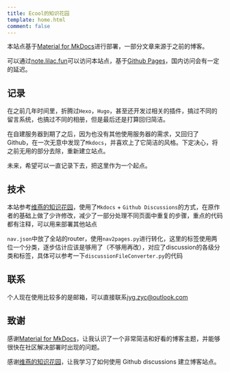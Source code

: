 ```yaml
---
title: Ecool的知识花园
template: home.html
comment: false
---
```


本站点基于[Material for MkDocs](https://squidfunk.github.io/mkdocs-material/)进行部署，一部分文章来源于之前的博客。

可以通过[note.lilac.fun](https://note.lilac.fun/)可以访问本站点，基于[Github Pages](https://pages.github.com/)，国内访问会有一定的延迟。

## 记录

在之前几年时间里，折腾过`Hexo`，`Hugo`，甚至还开发过相关的插件，搞过不同的留言系统，也搞过不同的相册，但是最后还是打算回归简洁。

在自建服务器到期了之后，因为也没有其他使用服务器的需求，又回归了Github，在一次无意中发现了`Mkdocs`，并喜欢上了它简洁的风格。下定决心，将之前无用的部分去除，重新建立站点。

未来，希望可以一直记录下去，把这里作为一个起点。

## 技术

本站参考[维燕的知识花园](https://weiyan.cc/)，使用了`Mkdocs` + `Github Discussions`的方式，在原作者的基础上做了少许修改，减少了一部分处理不同页面中重复的步骤，重点的代码都有注释，可以用来部署其他站点

`nav.json`中放了全站的router，使用`nav2pages.py`进行转化，这里的标签使用两位一个分类，逐步估计应该是够用了（不够用再改），对应了discussion的各级分类和标签，具体可以参考一下`discussionFileConverter.py`的代码

## 联系

个人现在使用比较多的是邮箱，可以直接联系[jyg.zyc@outlook.com](mailto:jyg.zyc@outlook.com)

## 致谢

感谢[Material for MkDocs](https://squidfunk.github.io/mkdocs-material/)，让我认识了一个非常简洁和好看的博客主题，并能够很快在社区解决部署时出现的问题。

感谢[维燕的知识花园](https://weiyan.cc/)，让我学习了如何使用 Github discussions 建立博客站点。













